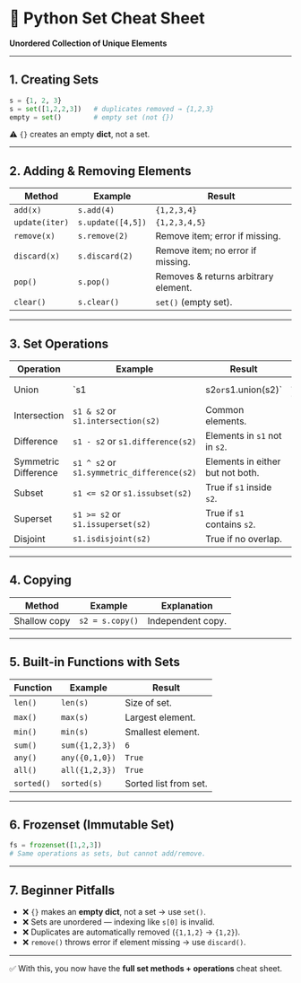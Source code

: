 

# 📘 Python Set Cheat Sheet

**Unordered Collection of Unique Elements**

---

## 1. Creating Sets

```python
s = {1, 2, 3}
s = set([1,2,2,3])   # duplicates removed → {1,2,3}
empty = set()        # empty set (not {})
```

⚠️ `{}` creates an empty **dict**, not a set.

---

## 2. Adding & Removing Elements

| Method         | Example           | Result                               |
| -------------- | ----------------- | ------------------------------------ |
| `add(x)`       | `s.add(4)`        | `{1,2,3,4}`                          |
| `update(iter)` | `s.update([4,5])` | `{1,2,3,4,5}`                        |
| `remove(x)`    | `s.remove(2)`     | Remove item; error if missing.       |
| `discard(x)`   | `s.discard(2)`    | Remove item; no error if missing.    |
| `pop()`        | `s.pop()`         | Removes & returns arbitrary element. |
| `clear()`      | `s.clear()`       | `set()` (empty set).                 |

---

## 3. Set Operations

| Operation            | Example                                    | Result                           |               |
| -------------------- | ------------------------------------------ | -------------------------------- | ------------- |
| Union                | \`s1                                       | s2`or`s1.union(s2)\`             | All elements. |
| Intersection         | `s1 & s2` or `s1.intersection(s2)`         | Common elements.                 |               |
| Difference           | `s1 - s2` or `s1.difference(s2)`           | Elements in `s1` not in `s2`.    |               |
| Symmetric Difference | `s1 ^ s2` or `s1.symmetric_difference(s2)` | Elements in either but not both. |               |
| Subset               | `s1 <= s2` or `s1.issubset(s2)`            | True if `s1` inside `s2`.        |               |
| Superset             | `s1 >= s2` or `s1.issuperset(s2)`          | True if `s1` contains `s2`.      |               |
| Disjoint             | `s1.isdisjoint(s2)`                        | True if no overlap.              |               |

---

## 4. Copying

| Method       | Example         | Explanation       |
| ------------ | --------------- | ----------------- |
| Shallow copy | `s2 = s.copy()` | Independent copy. |

---

## 5. Built-in Functions with Sets

| Function   | Example        | Result                |
| ---------- | -------------- | --------------------- |
| `len()`    | `len(s)`       | Size of set.          |
| `max()`    | `max(s)`       | Largest element.      |
| `min()`    | `min(s)`       | Smallest element.     |
| `sum()`    | `sum({1,2,3})` | `6`                   |
| `any()`    | `any({0,1,0})` | `True`                |
| `all()`    | `all({1,2,3})` | `True`                |
| `sorted()` | `sorted(s)`    | Sorted list from set. |

---

## 6. Frozenset (Immutable Set)

```python
fs = frozenset([1,2,3])
# Same operations as sets, but cannot add/remove.
```

---

## 7. Beginner Pitfalls

* ❌ `{}` makes an **empty dict**, not a set → use `set()`.
* ❌ Sets are unordered — indexing like `s[0]` is invalid.
* ❌ Duplicates are automatically removed (`{1,1,2}` → `{1,2}`).
* ❌ `remove()` throws error if element missing → use `discard()`.

---

✅ With this, you now have the **full set methods + operations** cheat sheet.
